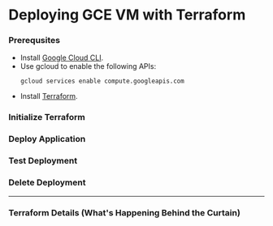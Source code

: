 # Deploying GCE VM with Terraform
### Prerequsites
* Install [Google Cloud CLI](https://cloud.google.com/sdk?hl=en).
* Use gcloud to enable the following APIs:
  ```
  gcloud services enable compute.googleapis.com
  ```
* Install [Terraform](https://developer.hashicorp.com/terraform/install#darwin).
  
### Initialize Terraform


### Deploy Application

### Test Deployment

### Delete Deployment

---
### Terraform Details (What's Happening Behind the Curtain)
